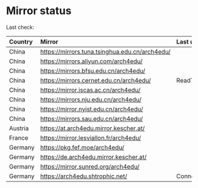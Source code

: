 <script src="./time.js"></script>
# Mirror status
Last check: <script type="text/javascript">localize(1751656833.700595);</script>

|Country|Mirror|Last update|
|:------|:-----|:----------|
|China|https://mirrors.tuna.tsinghua.edu.cn/arch4edu/|<script type="text/javascript">localize(1751611985);</script>|
|China|https://mirrors.aliyun.com/arch4edu/|<script type="text/javascript">localize(1751611985);</script>|
|China|https://mirrors.bfsu.edu.cn/arch4edu/|<script type="text/javascript">localize(1751611985);</script>|
|China|https://mirrors.cernet.edu.cn/arch4edu/|ReadTimeout|
|China|https://mirror.iscas.ac.cn/arch4edu/|<script type="text/javascript">localize(1751611985);</script>|
|China|https://mirrors.nju.edu.cn/arch4edu/|<script type="text/javascript">localize(1751525302);</script>|
|China|https://mirror.nyist.edu.cn/arch4edu/|<script type="text/javascript">localize(1751611985);</script>|
|China|https://mirrors.sau.edu.cn/arch4edu/|<script type="text/javascript">localize(1751611985);</script>|
|Austria|https://at.arch4edu.mirror.kescher.at/|<script type="text/javascript">localize(1751611985);</script>|
|France|https://mirror.lesviallon.fr/arch4edu/|<script type="text/javascript">localize(1751611985);</script>|
|Germany|https://pkg.fef.moe/arch4edu/|<script type="text/javascript">localize(1751611985);</script>|
|Germany|https://de.arch4edu.mirror.kescher.at/|<script type="text/javascript">localize(1751611985);</script>|
|Germany|https://mirror.sunred.org/arch4edu/|<script type="text/javascript">localize(1751611985);</script>|
|Germany|https://arch4edu.shtrophic.net/|ConnectionError|

<script src="./tablefilter/tablefilter.js"></script>
<script src="./table.js"></script>